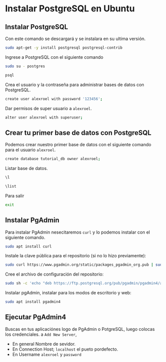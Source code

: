 # Instalar PostgreSQL en Ubuntu 

## Instalar PostgreSQL 
Con este comando se descargará y se instalara en su ultima versión. 

~~~bash
sudo apt-get -y install postgresql postgresql-contrib
~~~

Ingrese a PostgreSQL con el siguiente comando 
~~~bash
sudo su - postgres

psql
~~~

Crea el usuario y la contraseña para administrar bases de datos  con PostgreSQL. 

~~~bash
create user alexroel with password '123456';
~~~

Dar permisos de super usuario a `alexroel`.
~~~bash
alter user alexroel with superuser;
~~~
## Crear tu primer base de datos con PostgreSQL 
Podemos crear nuestro primer base de datos con el siguiente comando para el usuario `alexroel`. 

~~~bash
create database tutorial_db owner alexroel; 
~~~ 

Listar base de datos. 
~~~bash
\l

\list
~~~

Para salir
~~~bash
exit
~~~


## Instalar PgAdmin 
Para instalar PgAdmin nesecitaremos `curl` y lo podemos instalar con el siguiente comando. 

~~~bash
sudo apt install curl 
~~~


Instale la clave pública para el repositorio (si no lo hizo previamente):

~~~bash
sudo curl https://www.pgadmin.org/static/packages_pgadmin_org.pub | sudo apt-key add
~~~

Cree el archivo de configuración del repositorio:

~~~bash
sudo sh -c 'echo "deb https://ftp.postgresql.org/pub/pgadmin/pgadmin4/apt/$(lsb_release -cs) pgadmin4 main" > /etc/apt/sources.list.d/pgadmin4.list && apt update'
~~~


Instalar pgAdmin, instalar para los modos de escritorio y web:
~~~bash
sudo apt install pgadmin4
~~~

## Ejecutar PgAdmin4 
Buscas en tus aplicaciónes logo de PgAdmin o PotgreSQL, luego colocas los credenciales. a `Add New Server`,  

- En general Nombre de sevidor. 
- En Connection Host; `localhost`  el pueto pordefecto. 
- En Username `alexroel` y `password`











